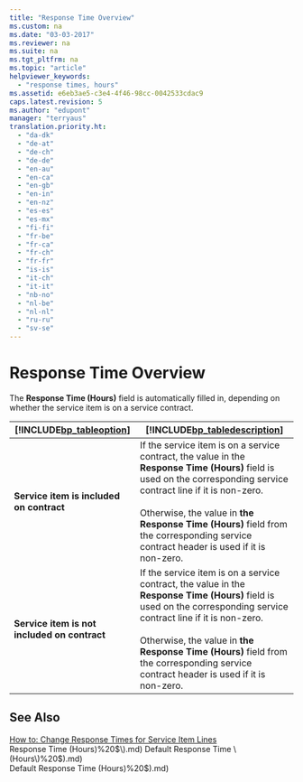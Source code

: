 ```yaml
---
title: "Response Time Overview"
ms.custom: na
ms.date: "03-03-2017"
ms.reviewer: na
ms.suite: na
ms.tgt_pltfrm: na
ms.topic: "article"
helpviewer_keywords: 
  - "response times, hours"
ms.assetid: e6eb3ae5-c3e4-4f46-98cc-0042533cdac9
caps.latest.revision: 5
ms.author: "edupont"
manager: "terryaus"
translation.priority.ht: 
  - "da-dk"
  - "de-at"
  - "de-ch"
  - "de-de"
  - "en-au"
  - "en-ca"
  - "en-gb"
  - "en-in"
  - "en-nz"
  - "es-es"
  - "es-mx"
  - "fi-fi"
  - "fr-be"
  - "fr-ca"
  - "fr-ch"
  - "fr-fr"
  - "is-is"
  - "it-ch"
  - "it-it"
  - "nb-no"
  - "nl-be"
  - "nl-nl"
  - "ru-ru"
  - "sv-se"
---
```

# Response Time Overview
The **Response Time \(Hours\)** field is automatically filled in, depending on whether the service item is on a service contract.  
  
|[!INCLUDE[bp_tableoption](../ApplicationDesign/includes/bp_tableoption_md.md)]|[!INCLUDE[bp_tabledescription](../ApplicationDesign/includes/bp_tabledescription_md.md)]|  
|----------------------------------|---------------------------------------|  
|**Service item is included on contract**|If the service item is on a service contract, the value in the **Response Time \(Hours\)** field is used on the corresponding service contract line if it is non\-zero.<br /><br /> Otherwise, the value in **the Response Time \(Hours\)** field from the corresponding service contract header is used if it is non\-zero.|  
|**Service item is not included on contract**|If the service item is on a service contract, the value in the **Response Time \(Hours\)** field is used on the corresponding service contract line if it is non\-zero.<br /><br /> Otherwise, the value in **the Response Time \(Hours\)** field from the corresponding service contract header is used if it is non\-zero.|  
  
## See Also  
 [How to: Change Response Times for Service Item Lines](../Service/how-to-change-response-times-for-service-item-lines.md)   
 Response Time \(Hours\)%20$\).md)   
 Default Response Time \(Hours\)%20$\).md)   
 Default Response Time \(Hours\)%20$\).md)